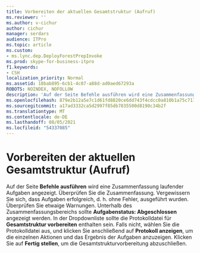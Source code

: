 ```yaml
---
title: Vorbereiten der aktuellen Gesamtstruktur (Aufruf)
ms.reviewer: ''
ms.author: v-cichur
author: cichur
manager: serdars
audience: ITPro
ms.topic: article
ms.custom:
- ms.lync.dep.DeployForestPrepInvoke
ms.prod: skype-for-business-itpro
f1.keywords:
- CSH
localization_priority: Normal
ms.assetid: 18bab895-6cb1-4c07-a88d-ad0aed67293a
ROBOTS: NOINDEX, NOFOLLOW
description: 'Auf der Seite Befehle ausführen wird eine Zusammenfassung laufender Aufgaben angezeigt. Überprüfen Sie die Zusammenfassung. Vergewissern Sie sich, dass Aufgaben erfolgreich, d. h. ohne Fehler, ausgeführt wurden. Überprüfen Sie etwaige Warnungen. Unterhalb des Zusammenfassungsbereichs sollte Aufgabenstatus: Abgeschlossen angezeigt werden. In der Dropdownliste sollte die Protokolldatei für Gesamtstruktur vorbereiten enthalten sein. Falls nicht, wählen Sie die Protokolldatei aus, und klicken Sie anschließend auf Protokoll anzeigen, um die einzelnen Aktionen und das Ergebnis der Aufgaben anzuzeigen. Klicken Sie auf Fertig stellen, um die Gesamtstrukturvorbereitung abzuschließen.'
ms.openlocfilehash: 879e2b12a5e7c1d61fd8820ce6dd743f4cdcc0a810b1a75c7119c7c7aad95090
ms.sourcegitcommit: a17ad3332ca5d2997f85db7835500d8190c34b2f
ms.translationtype: MT
ms.contentlocale: de-DE
ms.lasthandoff: 08/05/2021
ms.locfileid: "54337085"
---
```

# <a name="prepare-current-forrest-invoke"></a>Vorbereiten der aktuellen Gesamtstruktur (Aufruf)
 
Auf der Seite **Befehle ausführen** wird eine Zusammenfassung laufender Aufgaben angezeigt. Überprüfen Sie die Zusammenfassung. Vergewissern Sie sich, dass Aufgaben erfolgreich, d. h. ohne Fehler, ausgeführt wurden. Überprüfen Sie etwaige Warnungen. Unterhalb des Zusammenfassungsbereichs sollte **Aufgabenstatus: Abgeschlossen** angezeigt werden. In der Dropdownliste sollte die Protokolldatei für **Gesamtstruktur vorbereiten** enthalten sein. Falls nicht, wählen Sie die Protokolldatei aus, und klicken Sie anschließend auf **Protokoll anzeigen**, um die einzelnen Aktionen und das Ergebnis der Aufgaben anzuzeigen. Klicken Sie auf **Fertig stellen**, um die Gesamtstrukturvorbereitung abzuschließen.
  


